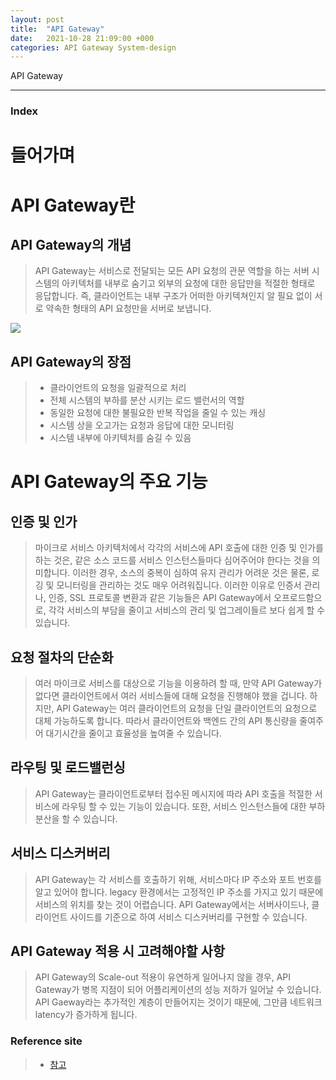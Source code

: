```yaml
---
layout: post
title:  "API Gateway"
date:   2021-10-28 21:09:00 +000
categories: API Gateway System-design
---
```

API Gateway

---

### Index
# 들어가며
>  

# API Gateway란
## API Gateway의 개념
> API Gateway는 서비스로 전달되는 모든 API 요청의 관문 역할을 하는 서버 시스템의 아키텍처를 내부로 숨기고 외부의 요청에 대한 응답만을 적절한 형태로 응답합니다. 즉, 클라이언트는 내부 구조가 어떠한 아키텍쳐인지 알 필요 없이 서로 약속한 형태의 API 요청만을 서버로 보냅니다.

[<img src="https://img1.daumcdn.net/thumb/R1280x0/?scode=mtistory2&fname=https%3A%2F%2Fblog.kakaocdn.net%2Fdn%2FmhnjM%2Fbtq27UikvEv%2FG8u25AhAIRUlD3o3eAB3JK%2Fimg.jpg">](https://img1.daumcdn.net/thumb/R1280x0/?scode=mtistory2&fname=https%3A%2F%2Fblog.kakaocdn.net%2Fdn%2FmhnjM%2Fbtq27UikvEv%2FG8u25AhAIRUlD3o3eAB3JK%2Fimg.jpg)

## API Gateway의 장점
> - 클라이언트의 요청을 일괄적으로 처리
> - 전체 시스템의 부하를 분산 시키는 로드 밸런서의 역할
> - 동일한 요청에 대한 불필요한 반복 작업을 줄일 수 있는 캐싱
> - 시스템 상을 오고가는 요청과 응답에 대한 모니터링
> - 시스템 내부에 아키텍처를 숨길 수 있음

# API Gateway의 주요 기능
## 인증 및 인가
> 마이크로 서비스 아키텍처에서 각각의 서비스에 API 호출에 대한 인증 및 인가를 하는 것은, 같은 소스 코드를 서비스 인스턴스들마다 심어주어야 한다는 것을 의미합니다. 이러한 경우, 소스의 중복이 심하여 유지 관리가 어려운 것은 물론, 로깅 및 모니터링을 관리하는 것도 매우 어려워집니다. 이러한 이유로 인증서 관리나, 인증, SSL 프로토콜 변환과 같은 기능들은 API Gateway에서 오프로드함으로, 각각 서비스의 부담을 줄이고 서비스의 관리 및 업그레이들르 보다 쉽게 할 수 있습니다.

## 요청 절차의 단순화
> 여러 마이크로 서비스를 대상으로 기능을 이용하려 할 때, 만약 API Gateway가 없다면 클라이언트에서 여러 서비스들에 대해 요청을 진행해야 했을 겁니다. 하지만, API Gateway는 여러 클라이언트의 요청을 단일 클라이언트의 요청으로 대체 가능하도록 합니다. 따라서 클라이언트와 백엔드 간의 API 통신량을 줄여주어 대기시간을 줄이고 효율성을 높여줄 수 있습니다.

## 라우팅 및 로드밸런싱
> API Gateway는 클라이언트로부터 접수된 메시지에 따라 API 호출을 적절한 서비스에 라우팅 할 수 있는 기능이 있습니다. 또한, 서비스 인스턴스들에 대한 부하 분산을 할 수 있습니다.


## 서비스 디스커버리
> API Gateway는 각 서비스를 호출하기 위해, 서비스마다 IP 주소와 포트 번호를 알고 있어야 합니다. legacy 환경에서는 고정적인 IP 주소를 가지고 있기 때문에 서비스의 위치를 찾는 것이 어렵습니다. API Gateway에서는 서버사이드나, 클라이언트 사이드를 기준으로 하여 서비스 디스커버리를 구현할 수 있습니다.

## API Gateway 적용 시 고려해야할 사항
> API Gateway의 Scale-out 적용이 유연하게 일어나지 않을 경우, API Gateway가 병목 지점이 되어 어플리케이션의 성능 저하가 일어날 수 있습니다.
API Gaeway라는 추가적인 계층이 만들어지는 것이기 때문에, 그만큼 네트워크 latency가 증가하게 됩니다.
 

### Reference site 
> - [참고]

[참고]: https://kchanguk.tistory.com/156
